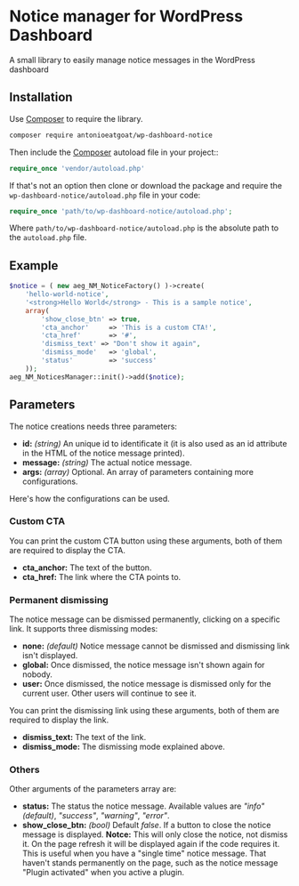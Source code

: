 # Notice manager for WordPress Dashboard
A small library to easily manage notice messages in the WordPress dashboard

## Installation
Use [Composer](https://getcomposer.org/) to require the library.

```bash
composer require antonioeatgoat/wp-dashboard-notice
```

Then include the [Composer](https://getcomposer.org/) autoload file in your project::

```php
require_once 'vendor/autoload.php'
```

If that's not an option then clone or download the package and require the `wp-dashboard-notice/autoload.php` file in your code:

```php
require_once 'path/to/wp-dashboard-notice/autoload.php';
```

Where `path/to/wp-dashboard-notice/autoload.php` is the absolute path to the `autoload.php` file.

## Example

```php
$notice = ( new aeg_NM_NoticeFactory() )->create(
	'hello-world-notice',
	'<strong>Hello World</strong> - This is a sample notice',
	array(
		'show_close_btn' => true,
		'cta_anchor'     => 'This is a custom CTA!',
		'cta_href'       => '#',
		'dismiss_text' => "Don't show it again",
		'dismiss_mode'   => 'global',
		'status'         => 'success'
	));
aeg_NM_NoticesManager::init()->add($notice);
```
## Parameters
The notice creations needs three parameters:
- **id:** *(string)* An unique id to identificate it (it is also used as an id attribute in the HTML of the notice message printed).
- **message:** *(string)* The actual notice message.
- **args:** *(array)* Optional. An array of parameters containing more configurations.

Here's how the configurations can be used.

### Custom CTA
You can print the custom CTA button using these arguments, both of them are required to display the CTA.
- **cta_anchor:** The text of the button.
- **cta_href:** The link where the CTA points to.

### Permanent dismissing
The notice message can be dismissed permanently, clicking on a specific link. It supports three dismissing modes:
- **none:** *(default)* Notice message cannot be dismissed and dismissing link isn't displayed.
- **global:** Once dismissed, the notice message isn't shown again for nobody.
- **user:** Once dismissed, the notice message is dismissed only for the current user. Other users will continue to see it.

You can print the dismissing link using these arguments, both of them are required to display the link.
- **dismiss_text:** The text of the link.
- **dismiss_mode:** The dismissing mode explained above.

### Others
Other arguments of the parameters array are:
- **status:** The status the notice message. Available values are *"info" (default)*, *"success"*, *"warning"*, *"error"*.
- **show_close_btn:** *(bool)* Default *false*. If a button to close the notice message is displayed. **Notce:** This will only close the notice, not dismiss it. On the page refresh it will be displayed again if the code requires it. This is useful when you have a "single time" notice message. That haven't stands permanently on the page, such as the notice message "Plugin activated" when you active a plugin.
